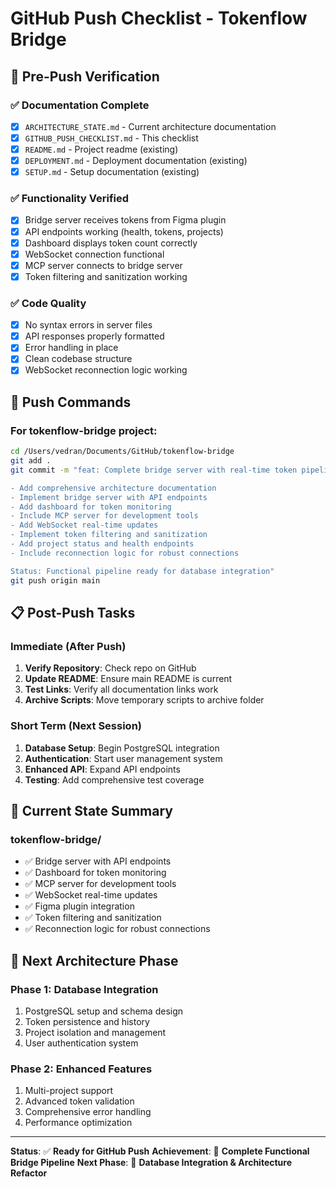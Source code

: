 # GitHub Push Checklist - Tokenflow Bridge

## 🎯 **Pre-Push Verification**

### ✅ **Documentation Complete**
- [x] `ARCHITECTURE_STATE.md` - Current architecture documentation
- [x] `GITHUB_PUSH_CHECKLIST.md` - This checklist
- [x] `README.md` - Project readme (existing)
- [x] `DEPLOYMENT.md` - Deployment documentation (existing)
- [x] `SETUP.md` - Setup documentation (existing)

### ✅ **Functionality Verified**
- [x] Bridge server receives tokens from Figma plugin
- [x] API endpoints working (health, tokens, projects)
- [x] Dashboard displays token count correctly
- [x] WebSocket connection functional
- [x] MCP server connects to bridge server
- [x] Token filtering and sanitization working

### ✅ **Code Quality**
- [x] No syntax errors in server files
- [x] API responses properly formatted
- [x] Error handling in place
- [x] Clean codebase structure
- [x] WebSocket reconnection logic working

## 🚀 **Push Commands**

### **For tokenflow-bridge project:**
```bash
cd /Users/vedran/Documents/GitHub/tokenflow-bridge
git add .
git commit -m "feat: Complete bridge server with real-time token pipeline

- Add comprehensive architecture documentation
- Implement bridge server with API endpoints
- Add dashboard for token monitoring
- Include MCP server for development tools
- Add WebSocket real-time updates
- Implement token filtering and sanitization
- Add project status and health endpoints
- Include reconnection logic for robust connections

Status: Functional pipeline ready for database integration"
git push origin main
```

## 📋 **Post-Push Tasks**

### **Immediate (After Push)**
1. **Verify Repository**: Check repo on GitHub
2. **Update README**: Ensure main README is current
3. **Test Links**: Verify all documentation links work
4. **Archive Scripts**: Move temporary scripts to archive folder

### **Short Term (Next Session)**
1. **Database Setup**: Begin PostgreSQL integration
2. **Authentication**: Start user management system
3. **Enhanced API**: Expand API endpoints
4. **Testing**: Add comprehensive test coverage

## 🎯 **Current State Summary**

### **tokenflow-bridge/**
- ✅ Bridge server with API endpoints
- ✅ Dashboard for token monitoring
- ✅ MCP server for development tools
- ✅ WebSocket real-time updates
- ✅ Figma plugin integration
- ✅ Token filtering and sanitization
- ✅ Reconnection logic for robust connections

## 🔮 **Next Architecture Phase**

### **Phase 1: Database Integration**
1. PostgreSQL setup and schema design
2. Token persistence and history
3. Project isolation and management
4. User authentication system

### **Phase 2: Enhanced Features**
1. Multi-project support
2. Advanced token validation
3. Comprehensive error handling
4. Performance optimization

---

**Status**: ✅ **Ready for GitHub Push**
**Achievement**: 🎯 **Complete Functional Bridge Pipeline**
**Next Phase**: 🚀 **Database Integration & Architecture Refactor** 